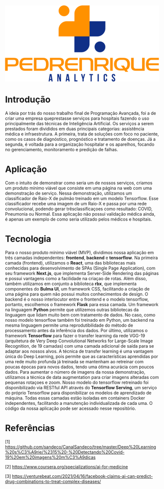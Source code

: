 ![PedrenriqueAnalytics](https://raw.githubusercontent.com/henchaves/pedrenrique-analytics/master/frontend/public/brand.png)

# Introdução

A ideia por trás do nosso trabalho final de Programação Avançada, foi a de criar uma empresa queprestasse serviços para hospitais fazendo o uso principalmente das técnicas de Inteligência Artificial. Os serviços a serem prestados foram divididos em duas principais categorias: assistência médica e infraestrutura. A primeira, trata de soluções com foco no paciente, como os casos de diagnóstico, prognóstico e tratamento de doenças. Já a segunda, é voltada para a organização hospitalar e os aparelhos, focando no gerenciamento, monitoramento e predição de falhas. 

# Aplicação

Com o intuito de demonstrar como seria um de nossos serviços,  criamos um produto mínimo viável que consiste em uma página na web com uma demonstração de serviço.  Nessa demonstração, utilizamos um classificador de Raio-X de pulmão treinado em um modelo Tensorflow. Esse classificador recebe uma imagem de um Raio-X e passa por uma rede convolucional, podendo gerar trêsclassificaçoes como resultado:  COVID, Pneumonia ou Normal.  Essa aplicação não possui validação médica ainda, é apenas um exemplo de como seria utilizado pelos médicos e hospitais.

# Tecnologia

Para o nosso produto mínimo viável (MVP), dividimos nossa aplicação em três camadas independentes: **frontend**, **backend** e **tensorflow**. Na primeira camada (frontend), utilizamos o **React**, uma das bibliotecas mais conhecidas para desenvolvimento de SPAs (Single Page Application), com seu framework **Next.js**, que implementa Server-Side Rendering das páginas e possui vantagens como a facilidade na criaçao de rotas. Além disso, também utilizamos em conjunto a biblioteca **rbx**, que implementa componentes do **Bulma UI**, um framework CSS, facilitando a criação de uma página para quem não possui muitos conhecimentos de design.  O backend é o nosso interlocutor entre o frontend e o modelo tensorflow, portanto, escolhemos o framework **Flask** para essa camada. Um framework na linguagem **Python** permite que utilizemos outras bibliotecas da linguagem que lidam muito bem com tratamento de dados. No caso, como nosso modelo tensorflow também foi treinado em Python, um backend na mesma linguagem permite uma reprodutibilidade do método de processamento antes da inferência dos dados. Por último, utilizamos o framework **Tensorflow** para fazer o transfer learning da rede VGG-19 (arquitetura de Very Deep Convolutional Networks for Large-Scale Image Recognition, de 19 camadas) com uma camada adicional de saída para se adaptar aos nossos alvos. A técnica de transfer learning é uma vantagem única do Deep Learning, pois permite que as características aprendidas por uma rede muito profunda já treinada se mantenham ao retreinar com poucas épocas para novos dados, tendo uma ótima acurácia com poucos dados. Para aumentar o número de imagens da nossa demonstração, utilizamos a técnica de data augmentation para criar imagens alteradas com pequenas rotaçoes e zoom. Nosso modelo do tensorflow retreinado foi disponibilizado via RESTful API através do **Tensorflow Serving**, um serviço do próprio Tensorflow para disponibilizar os modelos de aprendizado de máquina. Todas essas camadas estão isoladas em containers Docker independentes, facilitando a manutenção individualizada de cada uma. O código da nossa aplicação pode ser acessado nesse repositório.

# Referências

[1] https://github.com/sandeco/CanalSandeco/tree/master/Deep%20Learning%20s%C3%A9rie/%2315%20-%20Detectando%20Covid-19%20em%20imagens%20m%C3%A9dicas

[2] https://www.coursera.org/specializations/ai-for-medicine

[3] https://venturebeat.com/2021/04/16/facebook-claims-ai-can-predict-drug-combinations-to-treat-complex-diseases/


